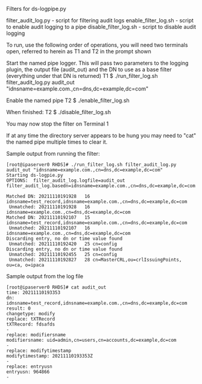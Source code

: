 Filters for ds-logpipe.py

filter_audit_log.py  - script for filtering audit logs
enable_filter_log.sh - script to enable audit logging to a pipe
disable_filter_log.sh - script to disable audit logging

To run, use the following order of operations, you will need two terminals open, referred to herein as T1 and T2 in the prompt shown

Start the named pipe logger.  This will pass two parameters to the logging plugin, the output file (audit_out) and the DN to use as a base filter (everything under that DN is returned)
T1 $ ./run_filter_log.sh filter_audit_log.py audit_out "idnsname=example.com.,cn=dns,dc=example,dc=com"

Enable the named pipe
T2 $ ./enable_filter_log.sh


When finished:
T2 $ ./disable_filter_log.sh

You may now stop the filter on Terminal 1

If at any time the directory server appears to be hung you may need to "cat" the named pipe multiple times to clear it.


Sample output from running the filter:
```
[root@ipaserver0 RHDS]# ./run_filter_log.sh filter_audit_log.py audit_out "idnsname=example.com.,cn=dns,dc=example,dc=com"
Starting ds-logpie.py
OPTIONS:  filter_audit_log.logfile=audit_out filter_audit_log.basedn=idnsname=example.com.,cn=dns,dc=example,dc=com

Matched DN: 20211110191928   16 idnsname=test_record,idnsname=example.com.,cn=dns,dc=example,dc=com
 Unmatched: 20211110191928   16 idnsname=example.com.,cn=dns,dc=example,dc=com
Matched DN: 20211110192107   15 idnsname=test_record,idnsname=example.com.,cn=dns,dc=example,dc=com
 Unmatched: 20211110192107   16 idnsname=example.com.,cn=dns,dc=example,dc=com
Discarding entry, no dn or time value found
 Unmatched: 20211110192420   25 cn=config
Discarding entry, no dn or time value found
 Unmatched: 20211110192455   25 cn=config
 Unmatched: 20211110192827   28 cn=MasterCRL,ou=crlIssuingPoints, ou=ca, o=ipaca
```

Sample output from the log file
```
[root@ipaserver0 RHDS]# cat audit_out 
time: 20211110193353
dn: idnsname=test_record,idnsname=example.com.,cn=dns,dc=example,dc=com
result: 0
changetype: modify
replace: tXTRecord
tXTRecord: fdsafds
-
replace: modifiersname
modifiersname: uid=admin,cn=users,cn=accounts,dc=example,dc=com
-
replace: modifytimestamp
modifytimestamp: 20211110193353Z
-
replace: entryusn
entryusn: 964866
-
```
